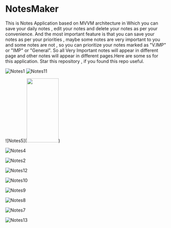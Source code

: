 # NotesMaker
This is Notes Application based on MVVM architecture in Which you can save your daily notes , edit your notes and delete your notes as per your convenience. And the most important feature is that you can save your notes as per your priorities , maybe some notes are very important to you and some notes are not , so you can prioritize your notes marked as "V.IMP" or "IMP" or "General". So all Very Important notes will appear in different page and other notes will appear in different pages.Here are some ss for this application.
Star this repository , if you found this repo useful.

![Notes1](https://user-images.githubusercontent.com/68361729/176643091-1224a086-8005-4e92-a2c8-fa59c212deb1.jpg)  ![Notes11](https://user-images.githubusercontent.com/68361729/176643324-d2b58c90-4a14-4b8e-a3e7-dcf66045d36c.jpg)



![Notes5](<a href="url"><img src="https://user-images.githubusercontent.com/68361729/176643288-21e73e4b-edeb-4bf8-a37e-1a43f488dc13.jpg"  height="200" width="100" ></a>)

![Notes4](https://user-images.githubusercontent.com/68361729/176643300-9ac6abbc-786f-4366-a36a-a77662fe61c0.jpg)

![Notes2](https://user-images.githubusercontent.com/68361729/176643312-9d58404e-7919-475c-89e9-0c682b6fe2c7.jpg)

![Notes12](https://user-images.githubusercontent.com/68361729/176643318-25cfdf2c-55b5-4a97-87b1-b08c1e1114a4.jpg)

![Notes10](https://user-images.githubusercontent.com/68361729/176643333-0f77eb35-a28e-45ca-b894-de1a086f7292.jpg)

![Notes9](https://user-images.githubusercontent.com/68361729/176643337-34f87b44-c767-45bd-bd71-b30da0b69535.jpg)

![Notes8](https://user-images.githubusercontent.com/68361729/176643341-19c7d5cf-48cb-4dbe-8ddd-b4c83efe8379.jpg)

![Notes7](https://user-images.githubusercontent.com/68361729/176643345-3710be73-0c6a-4d69-91ba-b585759863ac.jpg)

![Notes13](https://user-images.githubusercontent.com/68361729/176643576-f5cf4f04-2ca8-45a0-acd7-2b9c770f4828.jpg)
